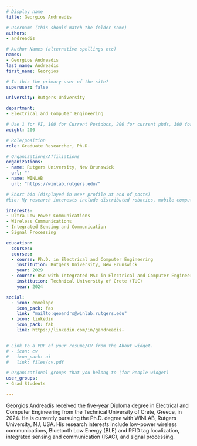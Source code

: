 ```yaml
---
# Display name
title: Georgios Andreadis

# Username (this should match the folder name)
authors:
- andreadis

# Author Names (alternative spellings etc)
names:
- Georgios Andreadis
last_name: Andreadis
first_name: Georgios

# Is this the primary user of the site?
superuser: false

university: Rutgers University

department:
- Electrical and Computer Engineering

# Use 1 for PI, 100 for Current Postdocs, 200 for current phds, 300 for current masters, 400 for current undergrads, 800 for alum postdocs, 810 for alum phds, 820 for alum masters, and 810 for alum undergrads
weight: 200

# Role/position
role: Graduate Researcher, Ph.D.

# Organizations/Affiliations
organizations:
- name: Rutgers University, New Brunswick
  url: ""
- name: WINLAB
  url: "https://winlab.rutgers.edu/"

# Short bio (displayed in user profile at end of posts)
#bio: My research interests include distributed robotics, mobile computing and programmable matter.

interests:
- Ultra-Low Power Communications
- Wireless Communications
- Integrated Sensing and Communication
- Signal Processing

education:
  courses:
  courses:
  - course: Ph.D. in Electrical and Computer Engineering
    institution: Rutgers University, New Brunswick
    year: 2029
  - course: BSc with Integrated MSc in Electrical and Computer Engineering
    institution: Technical University of Crete (TUC)
    year: 2024

social:
  - icon: envelope
    icon_pack: fas
    link: "mailto:geoandrs@winlab.rutgers.edu"
  - icon: linkedin
    icon_pack: fab
    link: https://linkedin.com/in/gandreadis-


# Link to a PDF of your resume/CV from the About widget.
# - icon: cv
#   icon_pack: ai
#   link: files/cv.pdf

# Organizational groups that you belong to (for People widget)
user_groups:
- Grad Students

---
```


Georgios Andreadis received the five-year Diploma degree in Electrical and Computer Engineering from the Technical University of Crete, Greece, in 2024. He is currently pursuing the Ph.D. degree with WINLAB, Rutgers University, NJ, USA. His research interests include low-power wireless communications, Bluetooth Low Energy (BLE) and RFID tag localization, integrated sensing and communication (ISAC), and signal processing.